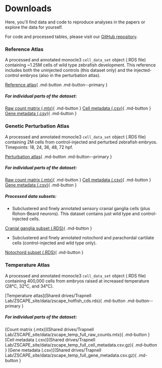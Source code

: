 # Downloads

Here, you'll find data and code to reproduce analyses in the papers or explore the data for yourself.

For code and processed tables, please visit our [GitHub repository](https://github.com/cole-trapnell-lab/sdg-zfish).

### **Reference Atlas**

A processed and annotated monocle3 `cell_data_set` object (.RDS file) containing ~1.25M cells of wild type zebrafish development. This reference includes both the uninjected controls (this dataset only) and the injected-control embryos (also in the perturbation atlas).

[Reference atlas](http://trapnell-lab-s3-zscape.s3-website-us-west-2.amazonaws.com/zscape_reference_cds.RDS.gz){ .md-button .md-button--primary }

##### For individual parts of the dataset:
[Raw count matrix (.mtx)](http://trapnell-lab-s3-zscape.s3-website-us-west-2.amazonaws.com/zscape_reference_raw_counts.mtx){ .md-button }
[Cell metadata (.csv)](http://trapnell-lab-s3-zscape.s3-website-us-west-2.amazonaws.com/zscape_reference_cell_metadata.csv.gz){ .md-button }
[Gene metadata (.csv)](http://trapnell-lab-s3-zscape.s3-website-us-west-2.amazonaws.com/zscape_reference_gene_metadata.csv.gz){ .md-button }

### **Genetic Perturbation Atlas**

A processed and annotated monocle3 `cell_data_set` object (.RDS file) containing 2M cells from control-injected and perturbed zebrafish embryos. Timepoints: 18, 24, 36, 48, 72 hpf.

[Perturbation atlas](http://trapnell-lab-s3-zscape.s3-website-us-west-2.amazonaws.com/zscape_perturb_cds.RDS){ .md-button .md-button--primary }

##### For individual parts of the dataset:
[Raw count matrix (.mtx)](http://trapnell-lab-s3-zscape.s3-website-us-west-2.amazonaws.com/zscape_perturb_full_raw_counts.mtx){ .md-button }
[Cell metadata (.csv)](http://trapnell-lab-s3-zscape.s3-website-us-west-2.amazonaws.com/zscape_perturb_full_cell_metadata.csv.gz){ .md-button }
[Gene metadata (.csv)](http://trapnell-lab-s3-zscape.s3-website-us-west-2.amazonaws.com/zscape_perturb_full_gene_metadata.csv.gz){ .md-button }

##### Processed data subsets:

* Subclustered and finely annotated sensory cranial ganglia cells (plus Rohon-Beard neurons). This dataset contains just wild type and control-injected cells.  

[Cranial ganglia subset (.RDS)](http://trapnell-lab-s3-zscape.s3-website-us-west-2.amazonaws.com/zscape_reference_sensory_neuron_cds.RDS.gz){ .md-button }

* Subclustered and finely annotated notochord and parachordal cartilate cells (control-injected and wild type only).  

[Notochord subset (.RDS)](http://trapnell-lab-s3-zscape.s3-website-us-west-2.amazonaws.com/zscape_reference_notochord_cds.RDS.gz){ .md-button }

### **Temperature Atlas**

A processed and annotated monocle3 `cell_data_set` object (.RDS file) containing 400,000 cells from embryos raised at increased temperature (28&deg;C, 32&deg;C, and 34&deg;C).

[Temperature atlas](Shared drives/Trapnell Lab/ZSCAPE_site/data/zscape_hotfish_cds.rds){ .md-button .md-button--primary }

##### For individual parts of the dataset:
[Count matrix (.mtx)](Shared drives/Trapnell Lab/ZSCAPE_site/data/zscape_temp_full_raw_counts.mtx){ .md-button }
[Cell metadata (.csv)](Shared drives/Trapnell Lab/ZSCAPE_site/data/zscape_temp_full_cell_metadata.csv.gz){ .md-button }
[Gene metadata (.csv)](Shared drives/Trapnell Lab/ZSCAPE_site/data/zscape_temp_full_gene_metadata.csv.gz){ .md-button }